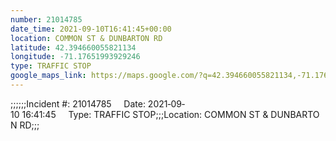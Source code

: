 ```yaml
---
number: 21014785
date_time: 2021-09-10T16:41:45+00:00
location: COMMON ST & DUNBARTON RD
latitude: 42.394660055821134
longitude: -71.17651993929246
type: TRAFFIC STOP
google_maps_link: https://maps.google.com/?q=42.394660055821134,-71.17651993929246
---
```


;;;;;;Incident #: 21014785     Date: 2021‐09‐10 16:41:45     Type: TRAFFIC STOP;;;Location: COMMON ST & DUNBARTON RD;;;
